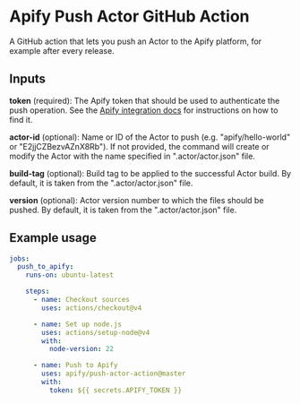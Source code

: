 # Apify Push Actor GitHub Action

A GitHub action that lets you push an Actor to the Apify platform, for example after every release.

## Inputs

**token** (required): The Apify token that should be used to authenticate the push operation. See the [Apify integration docs](https://docs.apify.com/platform/integrations/api#api-token) for instructions on how to find it.

**actor-id** (optional): Name or ID of the Actor to push (e.g. "apify/hello-world" or "E2jjCZBezvAZnX8Rb"). If not provided, the command will create or modify the Actor with the name specified in ".actor/actor.json" file. 

**build-tag** (optional): Build tag to be applied to the successful Actor build. By default, it is taken from the ".actor/actor.json" file.

**version** (optional): Actor version number to which the files should be pushed. By default, it is taken from the ".actor/actor.json" file.

## Example usage

```yaml
jobs:
  push_to_apify:
    runs-on: ubuntu-latest

    steps:
      - name: Checkout sources
        uses: actions/checkout@v4

      - name: Set up node.js
        uses: actions/setup-node@v4
        with:
          node-version: 22

      - name: Push to Apify
        uses: apify/push-actor-action@master
        with:
          token: ${{ secrets.APIFY_TOKEN }}
```
